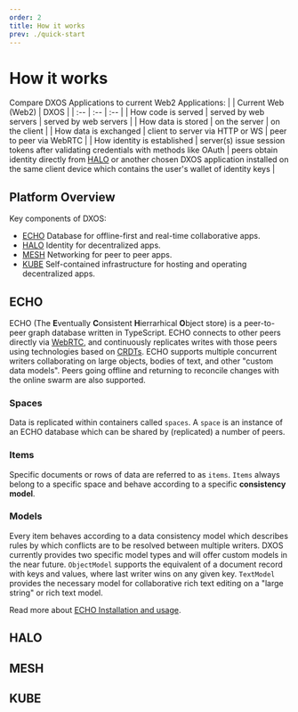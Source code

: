 ```yaml
---
order: 2
title: How it works
prev: ./quick-start
---
```


# How it works

Compare DXOS Applications to current Web2 Applications: 
| | Current Web (Web2) | DXOS |
| :-- | :-- | :-- |
| How code is served | served by web servers | served by web servers |
| How data is stored | on the server | on the client |
| How data is exchanged | client to server via HTTP or WS | peer to peer via WebRTC |
| How identity is established | server(s) issue session tokens after validating credentials with methods like OAuth | peers obtain identity directly from [HALO]() or another chosen DXOS application installed on the same client device which contains the user's wallet of identity keys |

## Platform Overview
Key components of DXOS:
- [ECHO](#echo) Database for offline-first and real-time collaborative apps.
- [HALO](#halo) Identity for decentralized apps.
- [MESH](#mesh) Networking for peer to peer apps.
- [KUBE](#kube) Self-contained infrastructure for hosting and operating decentralized apps.

## ECHO
ECHO (The **E**ventually **C**onsistent **H**ierrarhical **O**bject store) is a peer-to-peer graph database written in TypeScript. ECHO connects to other peers directly via [WebRTC](https://en.wikipedia.org/wiki/WebRTC), and continuously replicates writes with those peers using technologies based on [CRDTs](https://en.wikipedia.org/wiki/Conflict-free_replicated_data_type). ECHO supports multiple concurrent writers collaborating on large objects, bodies of text, and other "custom data models". Peers going offline and returning to reconcile changes with the online swarm are also supported.

### Spaces
Data is replicated within containers called `spaces`. A `space` is an instance of an ECHO database which can be shared by (replicated) a number of peers.

### Items
Specific documents or rows of data are referred to as `items`. `Items` always belong to a specific space and behave according to a specific **consistency model**.
### Models
Every item behaves according to a data consistency model which describes rules by which conflicts are to be resolved between multiple writers. DXOS currently provides two specific model types and will offer custom models in the near future. `ObjectModel` supports the equivalent of a document record with keys and values, where last writer wins on any given key. `TextModel` provides the necessary model for collaborative rich text editing on a "large string" or rich text model.

Read more about [ECHO Installation and usage](echo/installation).

## HALO

## MESH

## KUBE
